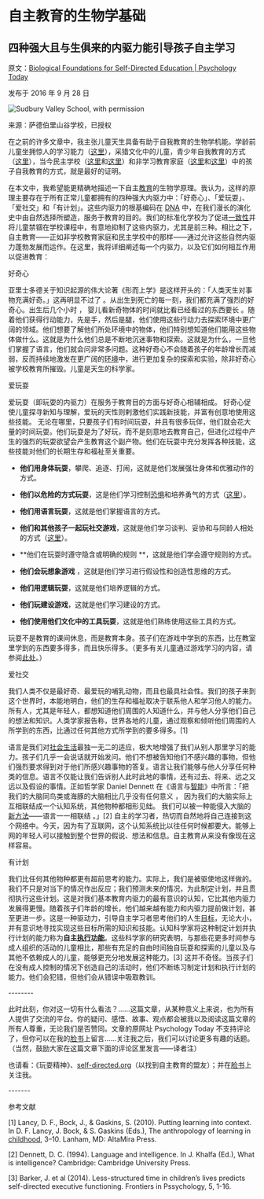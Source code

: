# 自主教育的生物学基础

## 四种强大且与生俱来的内驱力能引导孩子自主学习

原文：[Biological Foundations for Self-Directed Education | Psychology Today](https://www.psychologytoday.com/us/blog/freedom-learn/201609/biological-foundations-self-directed-education)

发布于 2016 年 9 月 28 日

![Sudbury Valley School, with permission](https://cdn.psychologytoday.com/sites/default/files/styles/article-inline-half/public/field_blog_entry_images/AgeMixingPaperwork%20copy%20%281%29.jpg?itok=LZCSUVpb)

来源：萨德伯里山谷学校，已授权

在之前的许多文章中，我主张儿童天生具备有助于自我教育的生物学机能。学龄前儿童坐拥惊人的学习能力（[这里](https://www.psychologytoday.com/blog/freedom-learn/200807/children-educate-themselves-ii-we-all-know-s-true-little-kids)），采猎文化中的儿童，青少年自我教育的方式（[这里](https://www.psychologytoday.com/blog/freedom-learn/200808/children-educate-themselves-iii-the-wisdom-hunter-gatherers)），当今民主学校（[这里](https://www.psychologytoday.com/us/blog/freedom-learn/200808/children-educate-themselves-iv-lessons-sudbury-valley)和[这里](https://www.psychologytoday.com/us/blog/freedom-learn/200809/the-natural-environment-children-s-self-education)）和非学习教育家庭（[这里](https://www.psychologytoday.com/us/blog/freedom-learn/201406/survey-grown-unschoolers-i-overview-findings)和[这里](https://www.psychologytoday.com/us/blog/freedom-learn/201202/the-benefits-unschooling-report-i-large-survey)）中的孩子自我教育的方式，就是最好的证明。

在本文中，我希望能更精确地描述一下自主[教育](https://www.psychologytoday.com/us/basics/education)的生物学原理。我认为，这样的原理主要存在于所有正常儿童都拥有的四种强大内驱力中：「好奇心」、「爱玩耍」、「爱社交」和「有计划」。这些内驱力的根基编码在 [DNA](https://www.psychologytoday.com/us/basics/genetics) 中，在我们漫长的演化史中由自然选择所塑造，服务于教育的目的。我们的标准化学校为了促进[一致性](https://www.psychologytoday.com/us/basics/conformity)并将儿童禁锢在学校课程中，有意地抑制了这些内驱力，尤其是前三种。相比之下，自主教育——正如非学校教育家庭和民主学校中的那样——通过允许这些自然内驱力蓬勃发展而运作。在这里，我将详细阐述每一个内驱力，以及它们如何相互作用以促进教育：

好奇心

亚里士多德关于知识起源的伟大论著《形而上学》是这样开头的：「人类天生对事物充满好奇。」这再明显不过了 。从出生到死亡的每一刻，我们都充满了强烈的好奇心。出生后几个小时 ， 婴儿看新奇物体的时间就比看已经看过的东西要长 。随着他们获得行动能力，先是手，然后是腿，他们使用这些行动力去探索环境中更广阔的领域。他们想要了解他们所处环境中的物体，他们特别想知道他们能用这些物体做什么。这就是为什么他们总是不断地沉迷事物和探索。这就是为什么，一旦他们掌握了语言，他们就会问非常多问题。这种好奇心不会随着孩子的年龄增长而减弱，反而持续地激发在更广阔的[环境](https://www.psychologytoday.com/us/basics/environment)中，进行更加复杂的探索和实验，除非好奇心被学校教育所摧毁。儿童是天生的科学家。

爱玩耍

爱玩耍（即玩耍的内驱力）在服务于教育目的方面与好奇心相辅相成。 好奇心促使儿童探寻新知与理解，爱玩的天性则剌激他们实践新技能，并富有创意地使用这些技能。 无论在哪里，只要孩子们有时间玩耍，并且有很多玩伴，他们就会花大量的时间玩耍。他们玩耍是为了好玩，而不是刻意地去教育自己，但进化过程中产生的强烈的玩耍欲望会产生教育这个副产物。他们在玩耍中充分发挥各种技能，这些技能对他们的长期生存和福祉至关重要。

- **他们用身体玩耍**，攀爬、追逐、打闹，这就是他们发展强壮身体和优雅动作的方式。

- **他们以危险的方式玩耍**，这是他们学习控制[恐惧](https://www.psychologytoday.com/us/basics/fear)和培养勇气的方式（[这里](https://www.psychologytoday.com/us/blog/freedom-learn/201404/risky-play-why-children-love-it-and-need-it)）。

- **他们用语言玩耍**，这就是他们掌握语言的方式。

- **他们和其他孩子一起玩社交游戏**，这就是他们学习谈判、妥协和与同龄人相处的方式（[这里](https://www.psychologytoday.com/us/blog/freedom-learn/200903/social-play-and-the-genesis-democracy)）。

- **他们在玩耍时遵守隐含或明确的规则 **，这就是他们学会遵守规则的方式。

- **他们会玩想象游戏** ，这就是他们学习进行假设性和创造性思维的方式。

- **他们用逻辑玩耍**，这就是他们培养逻辑的方式。

- **他们玩建设游戏**，这就是他们学习建设的方式。

- **他们使用他们文化中的工具玩耍**，这就是他们熟练使用这些工具的方式。

玩耍不是教育的课间休息，而是教育本身。孩子们在游戏中学到的东西，比在教室里学到的东西要多得多，而且快乐得多。（更多有关儿童通过游戏学习的内容，请参阅[此处](https://www.psychologytoday.com/us/blog/freedom-learn/200810/the-varieties-play-match-requirements-human-existence)。）

爱社交

我们人类不仅是最好奇、最爱玩的哺乳动物，而且也最具社会性。我们的孩子来到这个世界时，本能地明白，他们的生存和福祉取决于联系他人和学习他人的能力。所有人，尤其是年轻人，都想知道他们周围的人知道什么，并与他人分享他们自己的想法和知识。人类学家报告称，世界各地的儿童，通过观察和倾听他们周围的人所学到的东西，比通过任何其他方式所学到的要多得多。[1]

 语言是我们对[社会生活](https://www.psychologytoday.com/us/basics/social-life)最独一无二的适应，极大地增强了我们从别人那里学习的能力。孩子们几乎一会说话就开始发问。他们不想被告知他们不感兴趣的事物，但他们强烈要求得到对于他们所感兴趣事物的答复。语言让我们能够与他人分享任何种类的信息。语言不仅能让我们告诉别人此时此地的事情，还有过去、将来、远之又远以及假设的事情。正如哲学家 Daniel Dennett 在《语言与[智能](https://www.psychologytoday.com/us/basics/intelligence)》中所言：「把我们的大脑同鸟类或海豚的大脑相比几乎没有任何意义 ， 因为我们的大脑实际上互相联结成一个认知系统，其他物种都相形见绌。 我们可以被一种能侵入大脑的[新方法](https://www.psychologytoday.com/us/basics/creativity)——语言一一相联结 。」[2] 自主的学习者，热切而自然地将自己连接到这个网络中。今天，因为有了互联网，这个认知系统比以往任何时候都要大。能够上网的年轻人可以接触到整个世界的假说、想法和信息。自主教育从来没有像现在这样容易。

有计划

我们比任何其他物种都更有超前思考的能力。实际上，我们是被驱使地这样做的。我们不只是对当下的情况作出反应；我们预测未来的情况，为此制定计划，并且贯彻执行这些计划。这是对我们基本教育内驱力的最有意识的认知，它比其他内驱力发展得更慢。随着孩子们年龄的增长，他们越来越有能力和内驱力提前做计划，甚至更进一步。这是一种驱动力，引导自主学习者思考他们的人生[目标](https://www.psychologytoday.com/us/basics/motivation)，无论大小，并有意识地寻找实现这些目标所需的知识和技能。认知科学家将这种制定计划并执行计划的能力称为**自主[执行功能](https://www.psychologytoday.com/us/basics/executive-function)**。这些科学家的研究表明，与那些花更多时间参与成人组织的活动的儿童相比，那些有充足的自由时间独自玩耍和探索的儿童以及与其他不依赖成人的儿童，能够更充分地发展这种能力。[3] 这并不奇怪。当孩子们在没有成人控制的情况下创造自己的活动时，他们不断练习制定计划和执行计划的能力。他们会犯错，但他们会从错误中吸取教训。

\--------

此时此刻，你对这一切有什么看法？……这篇文章，从某种意义上来说，也为所有人提供了交流的平台。你的疑问、感悟、故事、观点都会被我以及阅读这篇文章的所有人尊重，无论我们是否赞同。文章的原网址 Psychology Today 不支持评论了，但你可以在我的[脸书](https://www.facebook.com/peter.gray.3572)上留言……关注我之后，我们可以讨论更多有趣的话题。（当然，鼓励大家在这篇文章下面的评论区里发言——译者注）

也请看：《玩耍精神》、[self-directed.org](http://www.self-directed.org/)（以找到自主教育的盟友）；并在[脸书](https://www.facebook.com/peter.gray.3572)上关注我。

\-------

参考文献

[1] Lancy, D. F., Bock, J., & Gaskins, S. (2010). Putting learning into context. In D. F. Lancy, J. Bock, & S. Gaskins (Eds.), The anthropology of learning in [childhood](https://www.psychologytoday.com/us/basics/child-development), 3–10. Lanham, MD: AltaMira Press.

[2] Dennett, D. C. (1994). Language and intelligence. In J. Khalfa (Ed.), What is intelligence? Cambridge: Cambridge University Press.

[3] Barker, J. et al (2014). Less-structured time in children’s lives predicts self-directed executive functioning. Frontiers in Pssychology, 5, 1-16.